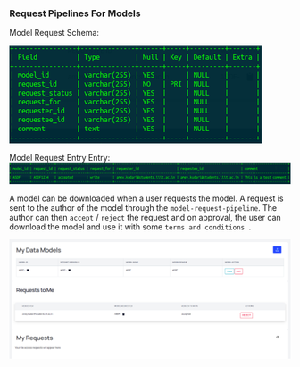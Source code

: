 ### Request Pipelines For Models

Model Request Schema:

![](../Imgs/Models/Screenshot%20from%202022-12-14%2016-40-57.png)

Model Request Entry Entry:
![](../Imgs/Models/Screenshot%20from%202022-12-14%2016-40-42.png)

A model can be downloaded when a user requests the model. A request is sent to the author of the model through the `model-request-pipeline`. 
The author can then `accept` / `reject` the request and on approval, the user can download the model and use it with some `terms and conditions
`. 

![](../Imgs/Models/request_model.png)